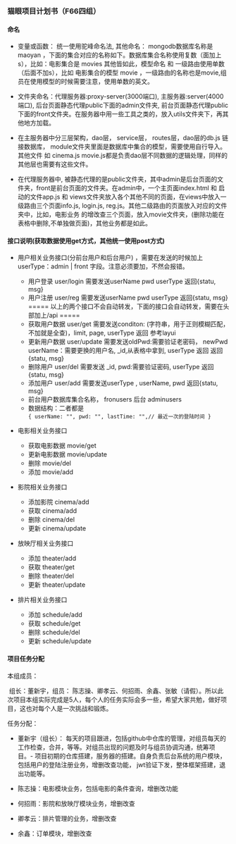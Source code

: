 ### 猫眼项目计划书（F66四组）

#### 命名

  - 变量或函数： 统一使用驼峰命名法, 其他命名：  mongodb数据库名称是 maoyan ，下面的集合对应的名称如下。数据库集合名称使用复数（面加上s），比如：电影集合是 movies 其他皆如此，模型命名 和 一级路由使用单数（后面不加s），比如 电影集合的模型 movie ，一级路由的名称也是movie,组员在使用模型的时候需要注意，使用单数的英文。

  - 文件夹命名：代理服务器:proxy-server(3000端口), 主服务器:server(4000端口), 后台页面静态代理public下面的admin文件夹, 前台页面静态代理public 下面的front文件夹。在服务器中用一些工具之类的，放入utils文件夹下，再其他地方加载。

  - 在主服务器中分三层架构，dao层， service层， routes层，dao层的db.js 链接数据库， module文件夹里面是数据库中集合的模型，需要使用自行导入。其他文件 如 cinema.js movie.js都是负责dao层不同数据的逻辑处理，同样的其他层也需要有这些文件。

  - 在代理服务器中, 被静态代理的是public文件夹，其中admin是后台页面的文件夹，front是前台页面的文件夹。在admin中，一个主页面index.html 和 启动的文件app.js 和 views文件夹放入各个其他不同的页面，在views中放入一级路由三个页面info.js, login.js, reg.js。其他二级路由的页面放入对应的文件夹中，比如，电影业务 的增改查三个页面，放入movie文件夹，(删除功能在表格中删除,不单独做页面)，其他业务都是如此。

#### 接口说明(获取数据使用get方式，其他统一使用post方式)

  - 用户相关业务接口(分前台用户和后台用户) ，需要在发送的时候加上userType：admin | front 字段。注意必须要加，不然会报错。
    - 用户登录  user/login 需要发送userName pwd userType  返回{statu, msg}
    - 用户注册 user/reg  需要发送userName pwd userType    返回{statu, msg}
    ===== 以上的两个接口不会自动转发，下面的接口会自动转发，需要在头部加上/api =====
    - 获取用户数据 user/get  需要发送conditon: (字符串，用于正则模糊匹配，不加就是全查)，limit, page, userType
    返回 参考layui
    - 更新用户数据 user/update  需要发送oldPwd:需要验证老密码， newPwd userName：需要更换的用户名, _id,从表格中拿到, userType  返回 返回{statu, msg}
    - 删除用户 user/del  需要发送 _id, pwd:需要验证密码, userType 返回{statu, msg}
    - 添加用户 user/add  需要发送userType , userName, pwd 返回{statu, msg}
    - 前台用户数据库集合名称， fronusers 后台 adminusers
    - 数据结构：二者都是  
        `{
          userName: "",
          pwd: "",
          lastTime: "",// 最近一次的登陆时间
        }`

  - 电影相关业务接口
    - 获取电影数据 movie/get
    - 更新电影数据 movie/update
    - 删除 movie/del
    - 添加 movie/add
  - 影院相关业务接口
    - 添加影院 cinema/add
    - 获取  cinema/add
    - 删除 cinema/del
    - 更新 cinema/update
  - 放映厅相关业务接口
    - 添加 theater/add
    - 获取 theater/get
    - 删除 theater/del
    - 更新 theater/update
  - 排片相关业务接口
    - 添加 schedule/add
    - 获取 schedule/get
    - 删除 schedule/del
    - 更新 schedule/update



#### 项目任务分配

本组成员：

​		组长：董新宇，组员： 陈志操、卿孝云、何招雨、余鑫、张敏（请假）。所以此次项目本组实际完成是5人，每个人的任务实际会多一些，希望大家共勉，做好项目，这也对每个人是一次挑战和锻炼。

任务分配： 

- 董新宇（组长）： 每天的项目跟进，包括github中仓库的管理，对组员每天的工作检查，合并，等等。对组员出现的问题及时与组员协调沟通，统筹项目。- 项目初期的仓库搭建，服务器的搭建。自身负责后台系统的用户模块，包括用户的登陆注册业务，增删改查功能， jwt验证下发，整体框架搭建，退出功能等。

- 陈志操：电影模块业务，包括电影的条件查询，增删改功能

- 何招雨：影院和放映厅模块业务，增删改查

- 卿孝云：排片管理的业务，增删改查

- 余鑫：订单模块，增删改查


